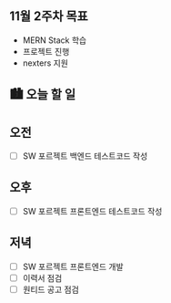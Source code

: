 ## 11월 2주차 목표

- MERN Stack 학습
- 프로젝트 진행
- nexters 지원

## 🏙️ 오늘 할 일

## 오전

- [ ] SW 포르젝트 백엔드 테스트코드 작성

## 오후

- [ ] SW 포르젝트 프론트엔드 테스트코드 작성

## 저녁

- [ ] SW 포르젝트 프론트엔드 개발
- [ ] 이력서 점검
- [ ] 원티드 공고 점검
